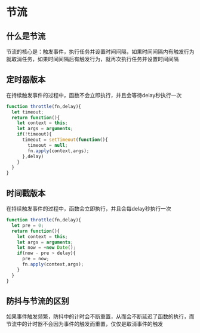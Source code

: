 # 节流

## 什么是节流

节流的核心是：触发事件，执行任务并设置时间间隔，如果时间间隔内有触发行为就取消任务，如果时间间隔后有触发行为，就再次执行任务并设置时间间隔

## 定时器版本

在持续触发事件的过程中，函数不会立即执行，并且会等待delay秒执行一次

```js
function throttle(fn,delay){
  let timeout;
  return function(){
    let context = this;
    let args = arguments;
    if(!timeout){
      timeout = setTimeout(function(){
        timeout = null;
        fn.apply(context,args);
      },delay)
    }
  }
}
```

## 时间戳版本

在持续触发事件的过程中，函数会立即执行，并且会每delay秒执行一次

```js
function throttle(fn,delay){
  let pre = 0;
  return function(){
    let context = this;
    let args = arguments;
    let now = +new Date();
    if(now - pre > delay){
      pre = now;
      fn.apply(context,args);
    }
  }
}
```

## 防抖与节流的区别

如果事件触发频繁，防抖中的计时会不断重置，从而会不断延迟了函数的执行，而节流中的计时器不会因为事件的触发而重置，仅仅是取消事件的触发